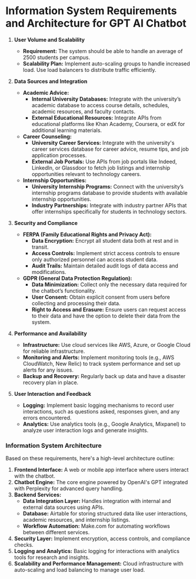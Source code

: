 # Information System Requirements and Architecture for GPT AI Chatbot

1. **User Volume and Scalability**
   - **Requirement:** The system should be able to handle an average of 2500 students per campus.
   - **Scalability Plan:** Implement auto-scaling groups to handle increased load. Use load balancers to distribute traffic efficiently.

2. **Data Sources and Integration**
   - **Academic Advice:**
     - **Internal University Databases:** Integrate with the university’s academic database to access course details, schedules, academic resources, and faculty contacts.
     - **External Educational Resources:** Integrate APIs from educational platforms like Khan Academy, Coursera, or edX for additional learning materials.
   - **Career Counseling:**
     - **University Career Services:** Integrate with the university's career services database for career advice, resume tips, and job application processes.
     - **External Job Portals:** Use APIs from job portals like Indeed, LinkedIn, or Glassdoor to fetch job listings and internship opportunities relevant to technology careers.
   - **Internship Opportunities:**
     - **University Internship Programs:** Connect with the university’s internship programs database to provide students with available internship opportunities.
     - **Industry Partnerships:** Integrate with industry partner APIs that offer internships specifically for students in technology sectors.

3. **Security and Compliance**
   - **FERPA (Family Educational Rights and Privacy Act):**
     - **Data Encryption:** Encrypt all student data both at rest and in transit.
     - **Access Controls:** Implement strict access controls to ensure only authorized personnel can access student data.
     - **Audit Trails:** Maintain detailed audit logs of data access and modifications.
   - **GDPR (General Data Protection Regulation):**
     - **Data Minimization:** Collect only the necessary data required for the chatbot’s functionality.
     - **User Consent:** Obtain explicit consent from users before collecting and processing their data.
     - **Right to Access and Erasure:** Ensure users can request access to their data and have the option to delete their data from the system.

4. **Performance and Availability**
   - **Infrastructure:** Use cloud services like AWS, Azure, or Google Cloud for reliable infrastructure.
   - **Monitoring and Alerts:** Implement monitoring tools (e.g., AWS CloudWatch, New Relic) to track system performance and set up alerts for any issues.
   - **Backup and Recovery:** Regularly back up data and have a disaster recovery plan in place.

5. **User Interaction and Feedback**
   - **Logging:** Implement basic logging mechanisms to record user interactions, such as questions asked, responses given, and any errors encountered.
   - **Analytics:** Use analytics tools (e.g., Google Analytics, Mixpanel) to analyze user interaction logs and generate insights.

### Information System Architecture

Based on these requirements, here's a high-level architecture outline:

1. **Frontend Interface:** A web or mobile app interface where users interact with the chatbot.
2. **Chatbot Engine:** The core engine powered by OpenAI's GPT integrated with Perplexity for advanced query handling.
3. **Backend Services:**
   - **Data Integration Layer:** Handles integration with internal and external data sources using APIs.
   - **Database:** Airtable for storing structured data like user interactions, academic resources, and internship listings.
   - **Workflow Automation:** Make.com for automating workflows between different services.
4. **Security Layer:** Implement encryption, access controls, and compliance checks.
5. **Logging and Analytics:** Basic logging for interactions with analytics tools for research and insights.
6. **Scalability and Performance Management:** Cloud infrastructure with auto-scaling and load balancing to manage user load.
